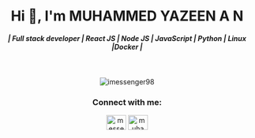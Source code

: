 <h1 align="center">Hi 👋, I'm MUHAMMED YAZEEN A N
<h5 align="center"> | Full stack developer | React JS | Node JS | JavaScript | Python | Linux |Docker |</h5>
<br>
<p align="center"> <img src="https://komarev.com/ghpvc/?username=imessenger98&label=Profile%20views&color=0e75b6&style=flat" alt="imessenger98" /> 
<h3 align="center">Connect with me:</h3>
<p align="center">
<a href="https://dev.to/messenger1012" target="blank"><img align="center" src="https://raw.githubusercontent.com/rahuldkjain/github-profile-readme-generator/master/src/images/icons/Social/devto.svg" alt="messenger1012" height="30" width="40" /></a>
<a href="https://linkedin.com/in/muhammedyazeenan" target="blank"><img align="center" src="https://raw.githubusercontent.com/rahuldkjain/github-profile-readme-generator/master/src/images/icons/Social/linked-in-alt.svg" alt="muhammedyazeenan" height="30" width="40" /></a>
</p>
